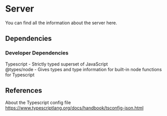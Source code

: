 # Server
You can find all the information about the server here.

## Dependencies

### Developer Dependencies
Typescript - Strictly typed superset of JavaScript  
@types/node - Gives types and type information for built-in node functions for Typescript

## References
About the Typescript config file  
https://www.typescriptlang.org/docs/handbook/tsconfig-json.html
